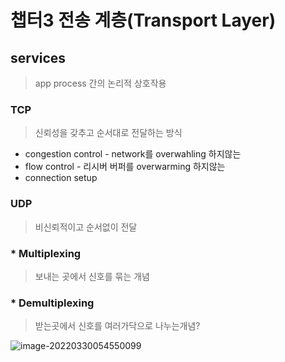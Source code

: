 # 챕터3 전송 계층(Transport Layer)

## services

>  app process 간의 논리적 상호작용

### TCP

> 신뢰성을 갖추고 순서대로 전달하는 방식 

* congestion control - network를 overwahling 하지않는
* flow control - 리시버 버퍼를 overwarming 하지않는
* connection setup

### UDP

> 비신뢰적이고 순서없이 전달



### * Multiplexing

> 보내는 곳에서 신호를 묶는 개념



### * Demultiplexing

> 받는곳에서 신호를 여러가닥으로 나누는개념?



![image-20220330054550099](C:\Users\sw133\ssafy7\TIL\network\Chapter3_Transport_layer.asset\format)
